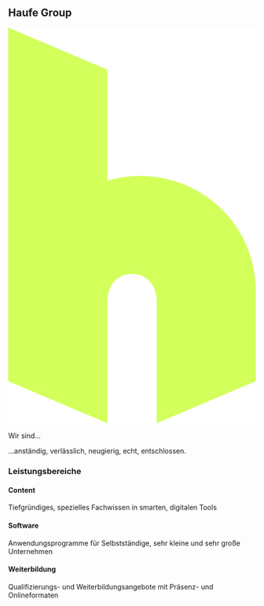 ## Haufe Group [](https://www.haufegroup.com)

![](images/haufe-group/HaufeGroupLogoSoloLime.png) <!-- .element: style="float: right; width: 10%;" -->

Wir sind...

...anständig, verlässlich, neugierig, echt, entschlossen.

### Leistungsbereiche

#### Content

Tiefgründiges, spezielles Fachwissen in smarten, digitalen Tools

#### Software

Anwendungsprogramme für Selbstständige, sehr kleine und sehr große Unternehmen

#### Weiterbildung

Qualifizierungs- und Weiterbildungsangebote mit Präsenz- und Onlineformaten
